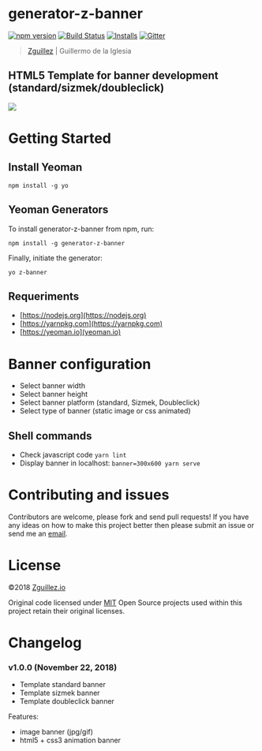 # generator-z-banner

[![npm version](https://badge.fury.io/js/generator-z-banner.svg)](https://badge.fury.io/js/generator-z-banner)
[![Build Status](https://travis-ci.org/zguillez/generator-z-banner.svg)](https://travis-ci.org/zguillez/generator-z-banner)
[![Installs](https://img.shields.io/npm/dt/generator-z-banner.svg)](https://coveralls.io/r/zguillez/generator-z-banner)
[![Gitter](https://badges.gitter.im/zguillez/generator-z-banner.svg)](https://gitter.im/zguillez/generator-z-banner?utm_source=badge&utm_medium=badge&utm_campaign=pr-badge&utm_content=badge)

> [Zguillez](https://zguillez.io) | Guillermo de la Iglesia

## HTML5 Template for banner development (standard/sizmek/doubleclick)

![](http://zguillez.github.io/img/z-banner.png)

# Getting Started
## Install Yeoman

```
npm install -g yo
```

## Yeoman Generators
To install generator-z-banner from npm, run:

```
npm install -g generator-z-banner
```

Finally, initiate the generator:

```
yo z-banner
```

## Requeriments

* [https://nodejs.org](https://nodejs.org)
* [https://yarnpkg.com](https://yarnpkg.com)
* [https://yeoman.io](yeoman.io)

# Banner configuration
* Select banner width
* Select banner height
* Select banner platform (standard, Sizmek, Doubleclick)
* Select type of banner (static image or css animated)

## Shell commands

* Check javascript code ```yarn lint```
* Display banner in localhost: ```banner=300x600 yarn serve```

# Contributing and issues
Contributors are welcome, please fork and send pull requests! If you have any ideas on how to make this project better then please submit an issue or send me an [email](mailto:mail@zguillez.io).

# License
©2018 [Zguillez.io](https://zguillez.io)

Original code licensed under [MIT](https://en.wikipedia.org/wiki/MIT_License) Open Source projects used within this project retain their original licenses.

# Changelog
### v1.0.0 (November 22, 2018)
- Template standard banner
- Template sizmek banner
- Template doubleclick banner

Features:

* image banner (jpg/gif)
* html5 + css3 animation banner

